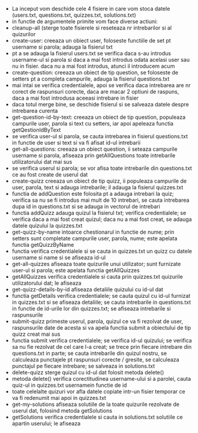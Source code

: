 - La inceput vom deschide cele 4 fisiere in care vom stoca datele (users.txt, questions.txt, quizzes.txt, solutions.txt)
- in functie de argumentele primite vom face diverse actiuni:
- cleanup-all (sterge toate fisierele si reseteaza nr intrebarilor si al quizurilor
- create-user: creeaza un obiect user, foloseste functiile de set pt username si parola; adauga la fisierul txt
- pt a se adauga la fisierul users.txt se verifica daca s-au introdus username-ul si parola si daca a mai fost introdus
odata acelasi user sau nu in fisier. daca nu a mai fost introdus, atunci il introducem acum
- create-question: creeaza un obiect de tip question, se foloseste de setters pt a completa campurile, adauga la
fisierul questions.txt
- mai intai se verifica credentialele, apoi se verifica daca intrebarea are nr corect de raspunsuri corecte, daca are
macar 2 optiuni de raspuns, daca a mai fost introdusa aceeasi intrebare in fisier
- daca totul merge bine, se deschide fisierul si se salveaza datele despre intrebarea curenta
- get-question-id-by-text: creeaza un obiect de tip question, populeaza campurile user, parola si text cu setters,
iar apoi apeleaza functia getQestionIdByText
- se verifica user-ul si parola, se cauta intrebarea in fisierul questions.txt in functie de user si text si va fi
afisat id-ul intrebarii
- get-all-questions: creeaza un obiect question, ii seteaza campurile username si parola, afiseaza prin getAllQuestions
toate intrebarile utilizatorului dat mai sus
- se verifica userul si parola; se vor afisa toate intrebarile din questions.txt ce au fost create de userul dat
- create-quizz creeaza un obiect de tip quizz, ii populeaza campurile de user, parola, text si adauga intrebarile;
il adauga la fisierul quizzes.txt
- functia de addQuestion este folosita pt a adauga intrebari la quiz; verifica sa nu se fi introdus mai mult de 10
intrebari, se cauta intrebarea dupa id in questions.txt si se adauga in vectorul de intrebari
- functia addQuizz adauga quizul la fisierul txt; verifica credentialele; se verifica daca a mai fost creat quizul;
daca nu a mai fost creat, se adauga datele quizului la quizzes.txt
- get-quizz-by-name intoarce chestionarul in functie de nume; prin setters sunt completate campurile user, parola, nume;
este apelata functia getQuizzByName
- functia verifica credentialele si se cauta in quizzes.txt un quizz cu datele username si name si se afiseaza id-ul
- get-all-quizzes afiseaza toate quizurile unui utilizator; sunt furnizate user-ul si parola; este apelata functia
getAllQuizzes
- getAllQuizzes verifica credentialele si cauta prin quizzes.txt quizurile utilizatorului dat; le afiseaza
- get-quizz-details-by-id afiseaza detaliile quizului cu id-ul dat
- functia getDetails verifica credentialele; se cauta quizul cu id-ul furnizat in quizzes.txt si se afiseaza detaliile;
se cauta intrebarile in questions.txt in functie de id-urile lor din quizzes.txt; se afiseaza intrebarile si
raspunsurile
- submit-quizz primeste userul, parola, quizul ce va fi rezolvat de user, raspunsurile date de acesta si va apela
functia submit a obiectului de tip quizz creat mai sus
- functia submit verifica credentialele; se verifica id-ul quizului; se verifica sa nu fie rezolvat de cel care l-a
creat; se trece prin fiecare intrebare din questions.txt in parte; se cauta intrebarile din quizul nostru, se calculeaza
punctajele pt raspunsuri corecte / gresite, se calculeaza punctajul pe fiecare intrebare; se salveaza in solutions.txt
- delete-quizz sterge quizul cu id-ul dat folosit metoda delete()
- metoda delete() verifica corectitudinea username-ului si a parolei, cauta quiz-ul in quizzes.txt usernamein functie de id
- toate celelalte quizuri vor afla datele copiate intr-un fisier temporar ce va fi redenumit mai apoi in quizzes.txt
- get-my-solutions afiseaza solutiile de la toate quizurile rezolvate de userul dat, folosind metoda getSolutions
- getSolutions verifica credentialele si cauta in solutions.txt solutiile ce apartin userului; le afiseaza
